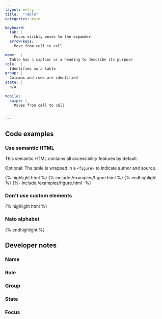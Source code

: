 ```yaml
---
layout: entry
title:  "Table"
categories: main

keyboard:
  tab: |
    Focus visibly moves to the expander.
  arrow-keys: |
    Move from cell to cell

name:  |
  Table has a caption or a heading to describe its purpose
role:  |
  Identifies as a table
group: |
  Columns and rows are identified
state: |
  n/a
          
mobile:
  swipe: |
    Moves from cell to cell


---
```



## Code examples

### Use semantic HTML
This semantic HTML contains all accessibility features by default. 

Optional: The table is wrapped in a `<figure>` to indicate author and source.

{% highlight html %}
{% include /examples/figure.html %}
{% endhighlight %}
{%- include /examples/figure.html -%}

### Don't use custom elements

{% highlight html %}
<h3 id="table-header">Nato alphabet</h3>
<div role="table">
  
</div>
{% endhighlight %}

## Developer notes

### Name

### Role

### Group

### State

### Focus

